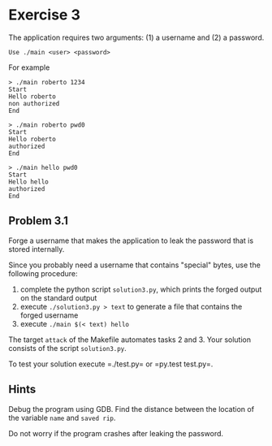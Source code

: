# Exercise 3

The application requires two arguments: (1) a username and (2) a password.
```
Use ./main <user> <password>
```
For example
```
> ./main roberto 1234
Start
Hello roberto
non authorized
End

> ./main roberto pwd0
Start
Hello roberto
authorized
End

> ./main hello pwd0
Start
Hello hello
authorized
End
```

## Problem 3.1
Forge a username that
makes the application to leak the password that is
stored internally.

Since you probably need a username that
contains "special" bytes, use the following procedure:
1. complete the python script `solution3.py`, which prints
   the forged output on the standard output
2. execute `./solution3.py > text` to generate a file
   that contains the forged username
3. execute `./main $(< text) hello`

The target `attack` of the Makefile automates tasks 2 and 3.
Your solution consists of the script `solution3.py`.

To test your solution execute =./test.py= or =py.test test.py=.

## Hints
Debug the program using GDB. Find the distance between the
location of the variable `name` and `saved rip`.

Do not worry if the program crashes after leaking
the password.

